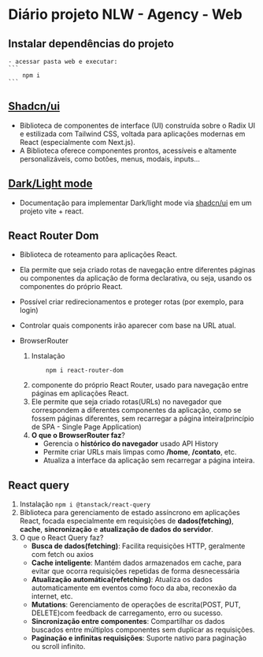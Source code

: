 # Diário projeto NLW - Agency - Web

## Instalar dependências do projeto
    - acessar pasta web e executar:
    ```
        npm i
    ```

## [Shadcn/ui](https://ui.shadcn.com/)
- Biblioteca de componentes de interface (UI) construída sobre o Radix UI e estilizada com Tailwind CSS, voltada para aplicações modernas em React (especialmente com Next.js).
- A Biblioteca oferece componentes prontos, acessíveis e altamente personalizáveis, como botões, menus, modais, inputs...

## [Dark/Light mode](https://ui.shadcn.com/docs/dark-mode/vite) 
- Documentação para implementar Dark/light mode via [shadcn/ui](https://ui.shadcn.com/) em um projeto vite + react.

## React Router Dom
- Biblioteca de roteamento para aplicações React.
- Ela permite que seja criado rotas de navegação entre diferentes páginas ou componentes da aplicação de forma declarativa, ou seja, usando os componentes do próprio React.
- Possível criar redirecionamentos e proteger rotas (por exemplo, para login)
- Controlar quais components irão aparecer com base na URL atual.

- BrowserRouter
  1. Instalação
        ```
            npm i react-router-dom
        ```
  2. componente do próprio React Router, usado para navegação entre páginas em aplicações React.
  3. Ele permite que seja criado rotas(URLs) no navegador que correspondem a diferentes componentes da aplicação, como se fossem páginas diferentes, sem recarregar a página inteira(princípio de SPA - Single Page Application)
  4. **O que o BrowserRouter faz**?
     * Gerencia o **histórico do navegador** usado API History
     * Permite criar URLs mais limpas como **/home**, **/contato**, etc.
     * Atualiza a interface da aplicação sem recarregar a página inteira.

## React query
1. Instalação
        ```
            npm i @tanstack/react-query
        ```
3. Biblioteca para gerenciamento de estado assíncrono em aplicações React, focada especialmente em requisições de **dados(fetching)**, **cache**, **sincronização** e **atualização de dados do servidor**.
4. O que o React Query faz?
   * **Busca de dados(fetching)**: Facilita requisições HTTP, geralmente com fetch ou axios
   * **Cache inteligente**: Mantém dados armazenados em cache, para evitar que ocorra requisições repetidas de forma desnecessária
   * **Atualização automática(refetching)**: Atualiza os dados automaticamente em eventos como foco da aba, reconexão da internet, etc.
   * **Mutations**: Gerenciamento de operações de escrita(POST, PUT, DELETE)com feedback de carregamento, erro ou sucesso.
   * **Sincronização entre componentes**: Compartilhar os dados buscados entre múltiplos componentes sem duplicar as requisições.
   * **Paginação e infinitas requisições**: Suporte nativo para paginação ou scroll infinito.


<!-- https://gist.github.com/sidneyroberto/5f0b837c2d27f791fc494c164d2a7d74 -->

<!-- https://www.youtube.com/watch?v=pynRw8RzqcQ -->